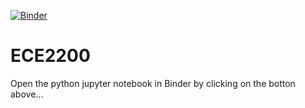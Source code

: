 [![Binder](https://mybinder.org/badge_logo.svg)](https://mybinder.org/v2/gh/dvanblerkom/ece2200.git/HEAD)
# ECE2200

Open the python jupyter notebook in Binder by clicking on the botton above...
